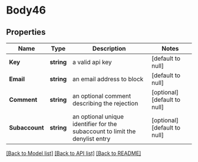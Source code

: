 # Body46

## Properties
Name | Type | Description | Notes
------------ | ------------- | ------------- | -------------
**Key** | **string** | a valid api key | [default to null]
**Email** | **string** | an email address to block | [default to null]
**Comment** | **string** | an optional comment describing the rejection | [optional] [default to null]
**Subaccount** | **string** | an optional unique identifier for the subaccount to limit the denylist entry | [optional] [default to null]

[[Back to Model list]](../README.md#documentation-for-models) [[Back to API list]](../README.md#documentation-for-api-endpoints) [[Back to README]](../README.md)


